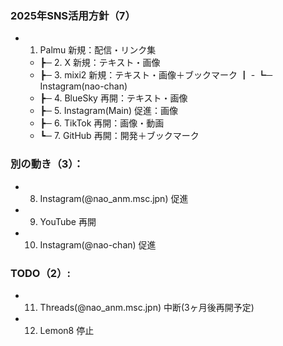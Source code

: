 ### 2025年SNS活用方針（7）
- 1. Palmu                  新規：配信・リンク集 
    - ┣─ 2.  X                新規：テキスト・画像
    - ┣─ 3. mixi2             新規：テキスト・画像＋ブックマーク
      ┃    - ┗─ Instagram(nao-chan)
    - ┣─ 4. BlueSky           再開：テキスト・画像
    - ┣─ 5. Instagram(Main)   促進：画像
    - ┣─ 6. TikTok            再開：画像・動画
    - ┗─ 7. GitHub            再開：開発＋ブックマーク

### 別の動き（3）：
- 8. Instagram(@nao_anm.msc.jpn)    促進
- 9. YouTube                        再開
- 10. Instagram(@nao-chan)          促進

### TODO（2）:
- 11. Threads(@nao_anm.msc.jpn) 中断(3ヶ月後再開予定)
- 12. Lemon8                    停止
